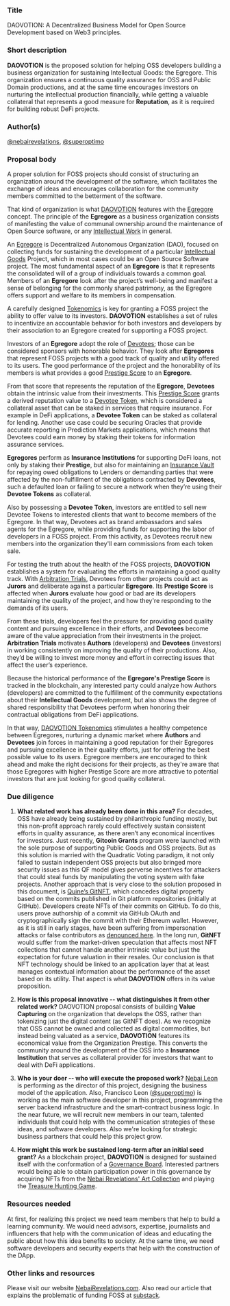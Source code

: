 <!--

Please note that by submitting a PR with a new proposal, you agree to release this proposal text under the Creative Commons Zero v1.0 Universal license. See https://github.com/PlaintextGroup/oss-virtual-incubator/blob/main/LICENSE.

If you'd like to submit a proposal yourself, you have two options:

1. Fork this repo and make a copy of [PROPOSAL-TEMPLATE.md](PROPOSAL-TEMPLATE.md). Write up your proposal in the `proposals` directory, then [make a pull request](https://github.com/PlaintextGroup/oss-virtual-incubator/pulls) to this repository.
2. If you'd rather just use a form, [fill out this form][form]. Unless you tell us otherwise, we will copy over your proposal to this GitHub repository.

-->

### Title

DAOVOTION: A Decentralized Business Model for Open Source Development based on Web3 principles.

### Short description

**DAOVOTION** is the proposed solution for helping OSS developers building a business organization for sustaining Intellectual Goods: the Egregore. This organization ensures a continuous quality assurance for OSS and Public Domain productions, and at the same time encourages investors on nurturing the intellectual production financially, while getting a valuable collateral that represents a good measure for **Reputation**, as it is required for building robust DeFi projects.

### Author(s)

[@nebairevelations](https://github.com/nebairevelations), [@superoptimo](https://github.com/superoptimo)



### Proposal body

A proper solution for FOSS projects should consist of structuring an organization around the development of the software, which facilitates the exchange of ideas and encourages collaboration for the community members committed to the betterment of the software.

That kind of organization is what [DAOVOTION](https://nebairevelations.com/) features with the [Egregore](https://nebairevelations.com/glossary/#egregore) concept. The principle of the **Egregore** as a business organization consists of manifesting the value of communal ownership around the maintenance of Open Source software, or any [Intellectual Work](https://nebairevelations.com/glossary/#intellectual-goods) in general.

An [Egregore](https://nebairevelations.com/glossary/#egregore) is Decentralized Autonomous Organization (DAO), focused on collecting funds for sustaining the development of a particular [Intellectual Goods](https://nebairevelations.com/glossary/#intellectual-goods) Project, which in most cases could be an Open Source Software project. The most fundamental aspect of an **Egregore** is that it represents the consolidated will of a group of individuals towards a common goal. Members of an **Egregore** look after the project’s well-being and manifest a sense of belonging for the commonly shared patrimony, as the Egregore offers support and welfare to its members in compensation.

A carefully designed [Tokenomics](https://nebairevelations.com/daovotion/) is key for granting a FOSS project the ability to offer value to its investors. **DAOVOTION** establishes a set of rules to incentivize an accountable behavior for both investors and developers by their association to an Egregore created for supporting a FOSS project.

Investors of an **Egregore** adopt the role of [Devotees](https://nebairevelations.com/glossary/#devotee); those can be considered sponsors with honorable behavior. They look after **Egregores** that represent FOSS projects with a good track of quality and utility offered to its users. The good performance of the project and the honorability of its members is what provides a good [Prestige Score](https://nebairevelations.com/daovotion/#the-prestige-of-an-egregore-8b9dc6df-4547-4647-ae2f-ae399cb91b21) to an **Egregore**.

From that score that represents the reputation of the **Egregore**, **Devotees** obtain the intrinsic value from their investments. This [Prestige Score](https://nebairevelations.com/daovotion/#the-prestige-of-an-egregore-8b9dc6df-4547-4647-ae2f-ae399cb91b21) grants a derived reputation value to a [Devotee Token](https://nebairevelations.com/glossary/#devotee-token), which is considered a collateral asset that can be staked in services that require insurance. For example in DeFi applications, a **Devotee Token** can be staked as collateral for lending. Another use case could be securing Oracles that provide accurate reporting in Prediction Markets applications, which means that Devotees could earn money by staking their tokens for information assurance services.

**Egregores** perform as **Insurance Institutions** for supporting DeFi loans, not only by staking their **Prestige**, but also for maintaining an [Insurance Vault](https://nebairevelations.com/glossary/#insurance-vault) for repaying owed obligations to Lenders or demanding parties that were affected by the non-fulfillment of the obligations contracted by **Devotees**, such a defaulted loan or failing to secure a network when they’re using their **Devotee Tokens** as collateral.

Also by possessing a **Devotee Token**, investors are entitled to sell new Devotee Tokens to interested clients that want to become members of the Egregore. In that way, Devotees act as brand ambassadors and sales agents for the Egregore, while providing funds for supporting the labor of developers in a FOSS project. From this activity, as Devotees recruit new members into the organization they'll earn commissions from each token sale.

For testing the truth about the health of the FOSS projects, **DAOVOTION** establishes a system for evaluating the efforts in maintaining a good quality track. With [Arbitration Trials](https://nebairevelations.com/daovotion/#arbitration-trials-and-the-quest-for-truth-6bb9bdb3-3dc9-4c63-a137-784de8b34667), Devotees from other projects could act as **Jurors** and deliberate against a particular **Egregore**. Its **Prestige Score** is affected when **Jurors** evaluate how good or bad are its developers maintaining the quality of the project, and how they're responding to the demands of its users.

From these trials, developers feel the pressure for providing good quality content and pursuing excellence in their efforts, and **Devotees** become aware of the value appreciation from their investments in the project. **Arbitration Trials** motivates **Authors** (developers) and **Devotees** (investors) in working consistently on improving the quality of their productions. Also, they’d be willing to invest more money and effort in correcting issues that affect the user’s experience.

Because the historical performance of the **Egregore's Prestige Score** is tracked in the blockchain, any interested party could analyze how Authors (developers) are committed to the fulfillment of the community expectations about their **Intellectual Goods** development, but also shows the degree of shared responsibility that Devotees perform when honoring their contractual obligations from DeFi applications.

In that way, [DAOVOTION Tokenomics](https://nebairevelations.com/daovotion/) stimulates a healthy competence between Egregores, nurturing a dynamic market where **Authors** and **Devotees** join forces in maintaining a good reputation for their Egregores and pursuing excellence in their quality efforts, just for offering the best possible value to its users. Egregore members are encouraged to think ahead and make the right decisions for their projects, as they're aware that those Egregores with higher Prestige Score are more attractive to potential investors that are just looking for good quality collateral.

### Due diligence

<!-- Please answer the following due diligence questions; it's okay to answer "N/A" if you don't know yet. -->

1. **What related work has already been done in this area?** For decades, OSS have already being sustained by philanthropic funding mostly, but this non-profit approach rarely could effectively sustain consistent efforts in quality assurance, as there aren’t any economical incentives for investors.
Just recently, **Gitcoin Grants** program were launched with the sole purpose of supporting Public Goods and OSS projects. But as this solution is married with the Quadratic Voting paradigm,  it not only failed to sustain independent OSS projects but also bringed more security issues as this QF model gives perverse incentives for attackers that could steal funds by manipulating the voting system with fake projects.
Another approach that is very close to the solution proposed in this document, is [Quine’s GitNFT](https://gitnft.quine.sh/), which concedes digital property based on the commits published in Git platform repositories (initially at GitHub). Developers create NFTs of their commits on GitHub. To do this, users prove authorship of a commit via GitHub OAuth and cryptographically sign the commit with their Ethereum wallet. However, as it is still in early stages, have been suffering from impersonation attacks or false contributors as [denounced here](https://medium.com/quine/the-1st-commit-of-git-git-no-longer-belongs-to-linus-torvalds-ea1df6f8f025). In the long run, **GitNFT** would suffer from the market-driven speculation that affects most NFT collections that cannot handle another intrinsic value but just the expectation for future valuation in their resales.
Our conclusion is that NFT technology should be linked to an application layer that at least manages contextual information about the performance of the asset based on its utility. That aspect is what **DAOVOTION** offers in its value proposition.

2. **How is this proposal innovative -- what distinguishes it from other related work?** DAOVOTION proposal consists of building **Value Capturing** on the organization that develops the OSS, rather than tokenizing just the digital content (as GitNFT does). As we recognize that OSS cannot be owned and collected as digital commodities, but instead being valuated as a service, **DAOVOTION** features its economical value from the Organization Prestige. This converts the community around the development of the OSS into a **Insurance Institution** that serves as collateral provider for investors that want to deal with DeFi applications.

3. **Who is your doer -- who will execute the proposed work?** [Nebai Leon](https://www.linkedin.com/in/nebaileon1994/) is performing as the director of this project, designing the business model of the application. Also, Francisco Leon ([@superoptimo](https://github.com/superoptimo)) is working as the main software developer in this project, programming the server backend infrastructure and the smart-contract business logic.
In the near future, we will recruit new members in our team, talented individuals that could help with the communication strategies of these ideas, and software developers. Also we're looking for strategic business partners that could help this project grow.
 
4. **How might this work be sustained long-term after an initial seed grant?** As a blockchain project, **DAOVOTION** is designed for sustained itself with the conformation of a [Governance Board](https://nebairevelations.com/governance/). Interested partners would being able to obtain participation power in this governance by acquiring NFTs from the [Nebai Revelations' Art Collection](https://opensea.io/collection/nebai-revelations/) and playing the [Treasure Hunting Game](https://nebairevelations.com/governance/#nebai-revelations-treasury-hunting-game).

### Resources needed

<!-- What resources are needed (grant money, advisors, expertise, etc.) to realize this proposal? -->
At first, for realizing this project we need team members that help to build a learning community. We would need advisors, expertise, journalists and influencers that help with the communication of ideas and educating the public about how this idea benefits to society. 
At the same time, we need software developers and security experts that help with the construction of the DApp.

### Other links and resources

<!-- Add any other links, images, or resources that are relevant to the proposal -->
Please visit our website [NebaiRevelations.com](https://nebairevelations.com). Also read our article that explains the problematic of funding FOSS at [substack](https://nebairevelations.substack.com/p/a-successful-business-model-for-open).
